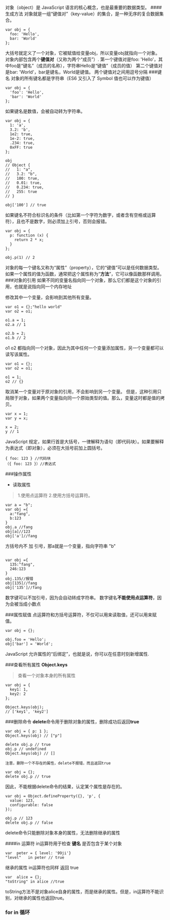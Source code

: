对象（object）是 JavaScript 语言的核心概念，也是最重要的数据类型。
####生成方法
对象就是一组“键值对”（key-value）的集合，是一种无序的复合数据集合。
```
var obj = {
  foo: 'Hello',
  bar: 'World'
};
```
大括号就定义了一个对象，它被赋值给变量obj，所以变量obj就指向一个对象。
对象内部包含两个**键值对**（又称为两个“成员”）.
第一个键值对是foo: 'Hello'，其中foo是“键名”（成员的名称），字符串Hello是“键值”（成员的值）
第二个键值对是bar: 'World'，bar是键名，World是键值。
两个键值对之间用逗号分隔
###键名
对象的所有键名都是字符串（ES6 又引入了 Symbol 值也可以作为键值）
```
var obj = {
  'foo': 'Hello',
  'bar': 'World'
};
```
如果键名是数值，会被自动转为字符串。
```
var obj = {
  1: 'a',
  3.2: 'b',
  1e2: true,
  1e-2: true,
  .234: true,
  0xFF: true
};

obj
// Object {
//   1: "a",
//   3.2: "b",
//   100: true,
//   0.01: true,
//   0.234: true,
//   255: true
// }

obj['100'] // true
```
如果键名不符合标识名的条件（比如第一个字符为数字，或者含有空格或运算符），且也不是数字，则必须加上引号，否则会报错。
```
var obj = {
  p: function (x) {
    return 2 * x;
  }
};

obj.p(1) // 2
```
对象的每一个键名又称为“属性”（property），它的“键值”可以是任何数据类型。如果一个属性的值为函数，通常把这个属性称为“**方法**”，它可以像函数那样调用。
###对象的引用
如果不同的变量名指向同一个对象，那么它们都是这个对象的引用，也就是说指向同一个内存地址

修改其中一个变量，会影响到其他所有变量。
```
var o1 = {};"hello world"
var o2 = o1;

o1.a = 1;
o2.a // 1

o2.b = 2;
o1.b // 2
```
o1 o2 都指向同一个对象，因此为其中任何一个变量添加属性，另一个变量都可以读写该属性。
```
var o1 = {};
var o2 = o1;

o1 = 1;
o2 // {}
```
取消某一个变量对于原对象的引用，不会影响到另一个变量。
但是，这种引用只局限于对象，如果两个变量指向同一个原始类型的值。那么，变量这时都是值的拷贝。
```
var x = 1;
var y = x;

x = 2;
y // 1
```

JavaScript 规定，如果行首是大括号，一律解释为语句（即代码块）。如果要解释为表达式（即对象），必须在大括号前加上圆括号。
```
{ foo: 123 } //代码块
（{ foo: 123 }）//表达式
```
###操作属性
- 读取属性
>1.使用点运算符
2.使用方括号运算符。

```
var a = "b";
var obj ={
  a:"fang",
  b:123
}
obj.a //fang
obj[a]//123
obj['a']//fang
```
方括号内不 加 引号，那a就是一个变量，指向字符串 "b"


```

var obj ={
  135:"fang",
  246:123
}
obj.135//报错
obj[135]//fang
obj['135']//fang
```
数字键可以不加引号，因为会自动转成字符串。 
数字键名**不能使用点运算符**，因为会被当成小数点

###属性赋值
点运算符和方括号运算符，不仅可以用来读取值，还可以用来赋值。
```
var obj = {};

obj.foo = 'Hello';
obj['bar'] = 'World';
```
JavaScript 允许属性的“后绑定”，也就是说，你可以在任意时刻新增属性.

###查看所有属性
**Object.keys**
>查看一个对象本身的所有属性

```
var obj = {
  key1: 1,
  key2: 2
};

Object.keys(obj);
// ['key1', 'key2']
```
###删除命令
**delete**命令用于删除对象的属性，删除成功后返回**true**

```
var obj = { p: 1 };
Object.keys(obj) // ["p"]

delete obj.p // true
obj.p // undefined
Object.keys(obj) // []

注意，删除一个不存在的属性，delete不报错，而且返回true

var obj = {};
delete obj.p // true
```
因此，不能根据delete命令的结果，认定某个属性是存在的。
```
var obj = Object.defineProperty({}, 'p', {
  value: 123,
  configurable: false
});

obj.p // 123
delete obj.p // false
```
delete命令只能删除对象本身的属性，无法删除继承的属性

####in 运算符
in运算符用于检查 **键名** 是否包含于某个对象
```
var  peter = { level: '99ji'}
"level"   in peter // true
```
继承的属性   in运算符也同样 返回 true
```
var  alice = {};
"toString" in alice //true
```
toString方法不是对象alice自身的属性，而是继承的属性。但是，in运算符不能识别，对继承的属性也返回true。

### for   in 循环
